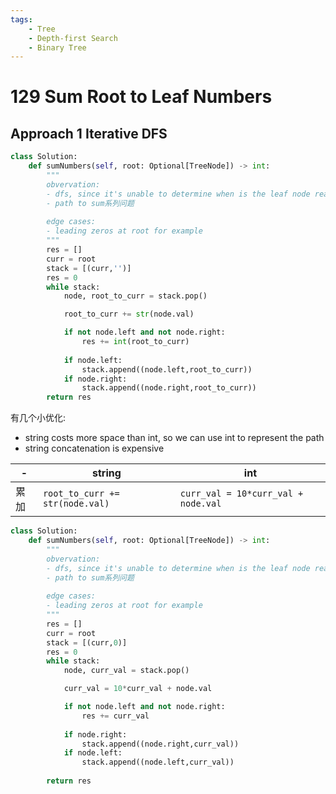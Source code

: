 ```yaml
---
tags:
    - Tree
    - Depth-first Search
    - Binary Tree
---
```


# 129 Sum Root to Leaf Numbers



## Approach 1 Iterative DFS

```python
class Solution:
    def sumNumbers(self, root: Optional[TreeNode]) -> int:
        """
        obvervation:
        - dfs, since it's unable to determine when is the leaf node reached        
        - path to sum系列问题
        
        edge cases:
        - leading zeros at root for example
        """
        res = []        
        curr = root
        stack = [(curr,'')]
        res = 0
        while stack:
            node, root_to_curr = stack.pop()

            root_to_curr += str(node.val)

            if not node.left and not node.right:
                res += int(root_to_curr)
            
            if node.left:
                stack.append((node.left,root_to_curr))
            if node.right:
                stack.append((node.right,root_to_curr))
        return res
```

有几个小优化:

- string costs more space than int, so we can use int to represent the path
- string concatenation is expensive

|-|string|int|
|-|-|-|
|累加|`root_to_curr += str(node.val)`|`curr_val = 10*curr_val + node.val`|



```python
class Solution:
    def sumNumbers(self, root: Optional[TreeNode]) -> int:
        """
        obvervation:
        - dfs, since it's unable to determine when is the leaf node reached        
        - path to sum系列问题
        
        edge cases:
        - leading zeros at root for example
        """
        res = []        
        curr = root
        stack = [(curr,0)]
        res = 0
        while stack:
            node, curr_val = stack.pop()

            curr_val = 10*curr_val + node.val

            if not node.left and not node.right:
                res += curr_val
            
            if node.right:
                stack.append((node.right,curr_val))
            if node.left:
                stack.append((node.left,curr_val))
            
        return res
```